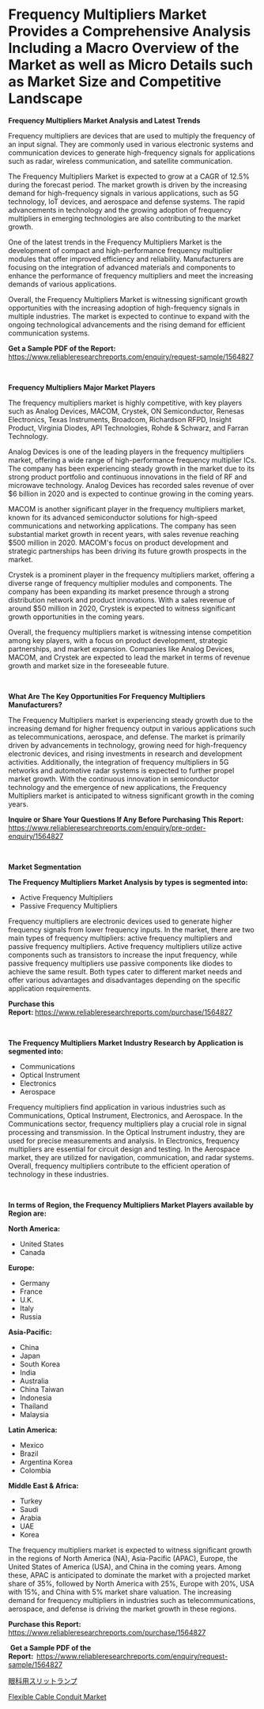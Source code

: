 <p><h1>Frequency Multipliers Market Provides a Comprehensive Analysis Including a Macro Overview of the Market as well as Micro Details such as Market Size and Competitive Landscape</h1></p><p><strong>Frequency Multipliers Market Analysis and Latest Trends</strong></p>
<p><p>Frequency multipliers are devices that are used to multiply the frequency of an input signal. They are commonly used in various electronic systems and communication devices to generate high-frequency signals for applications such as radar, wireless communication, and satellite communication.</p><p>The Frequency Multipliers Market is expected to grow at a CAGR of 12.5% during the forecast period. The market growth is driven by the increasing demand for high-frequency signals in various applications, such as 5G technology, IoT devices, and aerospace and defense systems. The rapid advancements in technology and the growing adoption of frequency multipliers in emerging technologies are also contributing to the market growth.</p><p>One of the latest trends in the Frequency Multipliers Market is the development of compact and high-performance frequency multiplier modules that offer improved efficiency and reliability. Manufacturers are focusing on the integration of advanced materials and components to enhance the performance of frequency multipliers and meet the increasing demands of various applications.</p><p>Overall, the Frequency Multipliers Market is witnessing significant growth opportunities with the increasing adoption of high-frequency signals in multiple industries. The market is expected to continue to expand with the ongoing technological advancements and the rising demand for efficient communication systems.</p></p>
<p><strong>Get a Sample PDF of the Report:&nbsp;</strong> <a href="https://www.reliableresearchreports.com/enquiry/request-sample/1564827">https://www.reliableresearchreports.com/enquiry/request-sample/1564827</a></p>
<p>&nbsp;</p>
<p><strong>Frequency Multipliers Major Market Players</strong></p>
<p><p>The frequency multipliers market is highly competitive, with key players such as Analog Devices, MACOM, Crystek, ON Semiconductor, Renesas Electronics, Texas Instruments, Broadcom, Richardson RFPD, Insight Product, Virginia Diodes, API Technologies, Rohde & Schwarz, and Farran Technology.</p><p>Analog Devices is one of the leading players in the frequency multipliers market, offering a wide range of high-performance frequency multiplier ICs. The company has been experiencing steady growth in the market due to its strong product portfolio and continuous innovations in the field of RF and microwave technology. Analog Devices has recorded sales revenue of over $6 billion in 2020 and is expected to continue growing in the coming years.</p><p>MACOM is another significant player in the frequency multipliers market, known for its advanced semiconductor solutions for high-speed communications and networking applications. The company has seen substantial market growth in recent years, with sales revenue reaching $500 million in 2020. MACOM's focus on product development and strategic partnerships has been driving its future growth prospects in the market.</p><p>Crystek is a prominent player in the frequency multipliers market, offering a diverse range of frequency multiplier modules and components. The company has been expanding its market presence through a strong distribution network and product innovations. With a sales revenue of around $50 million in 2020, Crystek is expected to witness significant growth opportunities in the coming years.</p><p>Overall, the frequency multipliers market is witnessing intense competition among key players, with a focus on product development, strategic partnerships, and market expansion. Companies like Analog Devices, MACOM, and Crystek are expected to lead the market in terms of revenue growth and market size in the foreseeable future.</p></p>
<p>&nbsp;</p>
<p><strong>What Are The Key Opportunities For Frequency Multipliers Manufacturers?</strong></p>
<p><p>The Frequency Multipliers market is experiencing steady growth due to the increasing demand for higher frequency output in various applications such as telecommunications, aerospace, and defense. The market is primarily driven by advancements in technology, growing need for high-frequency electronic devices, and rising investments in research and development activities. Additionally, the integration of frequency multipliers in 5G networks and automotive radar systems is expected to further propel market growth. With the continuous innovation in semiconductor technology and the emergence of new applications, the Frequency Multipliers market is anticipated to witness significant growth in the coming years.</p></p>
<p><strong>Inquire or Share Your Questions If Any Before Purchasing This Report:</strong> <a href="https://www.reliableresearchreports.com/enquiry/pre-order-enquiry/1564827">https://www.reliableresearchreports.com/enquiry/pre-order-enquiry/1564827</a></p>
<p>&nbsp;</p>
<p><strong>Market Segmentation</strong></p>
<p><strong>The Frequency Multipliers Market Analysis by types is segmented into:</strong></p>
<p><ul><li>Active Frequency Multipliers</li><li>Passive Frequency Multipliers</li></ul></p>
<p><p>Frequency multipliers are electronic devices used to generate higher frequency signals from lower frequency inputs. In the market, there are two main types of frequency multipliers: active frequency multipliers and passive frequency multipliers. Active frequency multipliers utilize active components such as transistors to increase the input frequency, while passive frequency multipliers use passive components like diodes to achieve the same result. Both types cater to different market needs and offer various advantages and disadvantages depending on the specific application requirements.</p></p>
<p><strong>Purchase this Report:&nbsp;</strong><a href="https://www.reliableresearchreports.com/purchase/1564827">https://www.reliableresearchreports.com/purchase/1564827</a></p>
<p>&nbsp;</p>
<p><strong>The Frequency Multipliers Market Industry Research by Application is segmented into:</strong></p>
<p><ul><li>Communications</li><li>Optical Instrument</li><li>Electronics</li><li>Aerospace</li></ul></p>
<p><p>Frequency multipliers find application in various industries such as Communications, Optical Instrument, Electronics, and Aerospace. In the Communications sector, frequency multipliers play a crucial role in signal processing and transmission. In the Optical Instrument industry, they are used for precise measurements and analysis. In Electronics, frequency multipliers are essential for circuit design and testing. In the Aerospace market, they are utilized for navigation, communication, and radar systems. Overall, frequency multipliers contribute to the efficient operation of technology in these industries.</p></p>
<p>&nbsp;</p>
<p><strong>In terms of Region, the Frequency Multipliers Market Players available by Region are:</strong></p>
<p>
    <p> <strong> North America: </strong>
        <ul>
            <li>United States</li>
            <li>Canada</li>
        </ul>
        </p> 
    <p> <strong> Europe: </strong>
        <ul>
            <li>Germany</li>
            <li>France</li>
            <li>U.K.</li>
            <li>Italy</li>
            <li>Russia</li>
        </ul>
        </p> 
    <p> <strong> Asia-Pacific: </strong>
        <ul>
            <li>China</li>
            <li>Japan</li>
            <li>South Korea</li>
            <li>India</li>
            <li>Australia</li>
            <li>China Taiwan</li>
            <li>Indonesia</li>
            <li>Thailand</li>
            <li>Malaysia</li>
        </ul>
        </p> 
    <p> <strong> Latin America: </strong>
        <ul>
            <li>Mexico</li>
            <li>Brazil</li>
            <li>Argentina Korea</li>
            <li>Colombia</li>
        </ul>
        </p> 
    <p> <strong> Middle East & Africa: </strong>
        <ul>
            <li>Turkey</li>
            <li>Saudi</li>
            <li>Arabia</li>
            <li>UAE</li>
            <li>Korea</li>
        </ul>
    </p>
    </p>
<p><p>The frequency multipliers market is expected to witness significant growth in the regions of North America (NA), Asia-Pacific (APAC), Europe, the United States of America (USA), and China in the coming years. Among these, APAC is anticipated to dominate the market with a projected market share of 35%, followed by North America with 25%, Europe with 20%, USA with 15%, and China with 5% market share valuation. The increasing demand for frequency multipliers in industries such as telecommunications, aerospace, and defense is driving the market growth in these regions.</p></p>
<p><strong>Purchase this Report: </strong><a href="https://www.reliableresearchreports.com/purchase/1564827">https://www.reliableresearchreports.com/purchase/1564827</a></p>
<p>&nbsp;<strong>Get a Sample PDF of the Report:&nbsp;&nbsp;</strong><a href="https://www.reliableresearchreports.com/enquiry/request-sample/1564827">https://www.reliableresearchreports.com/enquiry/request-sample/1564827</a></p>
<p><strong></strong></p>
<p><p><a href="https://medium.com/@byroalenzuela76845/%E7%9C%BC%E7%A7%91%E7%94%A8%E3%82%B9%E3%83%AA%E3%83%83%E3%83%88%E3%83%A9%E3%83%B3%E3%83%97%E5%B8%82%E5%A0%B4-%E5%B8%82%E5%A0%B4%E3%81%AEcagr-%E5%B8%82%E5%A0%B4%E3%83%88%E3%83%AC%E3%83%B3%E3%83%89-%E3%81%8A%E3%82%88%E3%81%B3%E6%88%90%E9%95%B7%E6%88%A6%E7%95%A5%E3%81%AB%E9%96%A2%E3%81%99%E3%82%8B%E6%B4%9E%E5%AF%9F-483d13d84c25">眼科用スリットランプ</a></p><p><a href="https://natural-crush-b99.notion.site/Insights-into-Flexible-Cable-Conduit-Market-Size-Analysing-Market-Share-Trends-and-Growth-from-20-e84f35cffd264eedb886b57c627c7bf1">Flexible Cable Conduit Market</a></p></p>